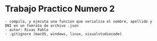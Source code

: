 # Trabajo Practico Numero 2
	- compila, y ejecuta una funcion que serializa el nombre, apellido y DNI en un fomrato de archivo .json 
	- autor: Rivas Pablo 
	- .gitignore (macOS, windows, linux, visualstudiocode)
